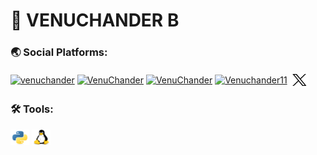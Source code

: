 <h1 align="left">👤 VENUCHANDER B</h1>
<h3 align="left">🌏 Social Platforms:</h3>
<p align="left">
<a href="https://instagram.com/venuchander" target="blank"><img align="center" src="https://raw.githubusercontent.com/rahuldkjain/github-profile-readme-generator/master/src/images/icons/Social/instagram.svg" alt="venuchander" width="30"  height="25"/></a>
<a href="https://www.reddit.com/user/VenuChander" target="blank"><img align="center" src="https://raw.githubusercontent.com/rahuldkjain/github-profile-readme-generator/master/src/images/icons/Social/reddit.svg" alt="VenuChander" width="30" height="25"/></a>
<a href="https://discord.gg/BrJ8zCxT" target="blank"><img align="center" src="https://raw.githubusercontent.com/rahuldkjain/github-profile-readme-generator/master/src/images/icons/Social/discord.svg" alt="VenuChander" width="30" height="25"/></a>
<a href="https://www.hackerrank.com/profile/venuchander11" target="blank"><img align="center" src="https://raw.githubusercontent.com/rahuldkjain/github-profile-readme-generator/master/src/images/icons/Social/hackerrank.svg" alt="Venuchander11" width="30" height="25"/></a>
<a href="https://twitter.com/chandervenu" target="blank"><img align="center" src="https://raw.githubusercontent.com/Automattic/social-logos/bd24586abc50c0d8a04f97caad5286cda2fb5183/svg-min-react/x.svg" alt="chandervenu" width="30" height="25"/></a>
<h3 align="left">🛠️ Tools:</h3>
<a href="https://www.python.org" target="_blank" rel="noreferrer"> <img src="https://raw.githubusercontent.com/devicons/devicon/master/icons/python/python-original.svg" alt="python" width="30" height="25"/></a> 
<a href="https://www.linux.org/" target="_blank" rel="noreferrer"> <img src="https://raw.githubusercontent.com/devicons/devicon/master/icons/linux/linux-original.svg" alt="linux" width="30" height="25"/></a>
</p>                                                                  
                                                                   
